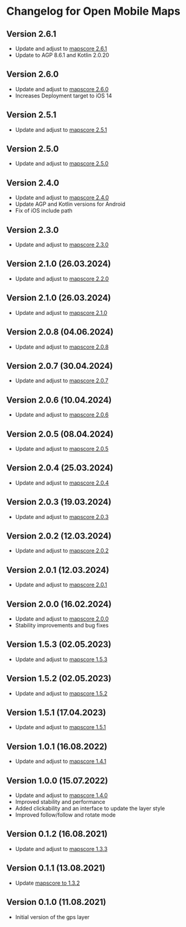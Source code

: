 # Changelog for Open Mobile Maps

## Version 2.6.1
- Update and adjust to [mapscore 2.6.1](https://github.com/openmobilemaps/maps-core/releases/tag/2.6.1)
- Update to AGP 8.6.1 and Kotlin 2.0.20

## Version 2.6.0
- Update and adjust to [mapscore 2.6.0](https://github.com/openmobilemaps/maps-core/releases/tag/2.6.0)
- Increases Deployment target to iOS 14

## Version 2.5.1 
- Update and adjust to [mapscore 2.5.1](https://github.com/openmobilemaps/maps-core/releases/tag/2.5.1)

## Version 2.5.0 
- Update and adjust to [mapscore 2.5.0](https://github.com/openmobilemaps/maps-core/releases/tag/2.5.0)

## Version 2.4.0 
- Update and adjust to [mapscore 2.4.0](https://github.com/openmobilemaps/maps-core/releases/tag/2.4.0)
- Update AGP and Kotlin versions for Android
- Fix of iOS include path

## Version 2.3.0 
- Update and adjust to [mapscore 2.3.0](https://github.com/openmobilemaps/maps-core/releases/tag/2.3.0)

## Version 2.1.0 (26.03.2024)
- Update and adjust to [mapscore 2.2.0](https://github.com/openmobilemaps/maps-core/releases/tag/2.2.0)

## Version 2.1.0 (26.03.2024)
- Update and adjust to [mapscore 2.1.0](https://github.com/openmobilemaps/maps-core/releases/tag/2.1.0)

## Version 2.0.8 (04.06.2024)
- Update and adjust to [mapscore 2.0.8](https://github.com/openmobilemaps/maps-core/releases/tag/2.0.8)

## Version 2.0.7 (30.04.2024)
- Update and adjust to [mapscore 2.0.7](https://github.com/openmobilemaps/maps-core/releases/tag/2.0.7)

## Version 2.0.6 (10.04.2024)
- Update and adjust to [mapscore 2.0.6](https://github.com/openmobilemaps/maps-core/releases/tag/2.0.6)

## Version 2.0.5 (08.04.2024)
- Update and adjust to [mapscore 2.0.5](https://github.com/openmobilemaps/maps-core/releases/tag/2.0.5)

## Version 2.0.4 (25.03.2024)
- Update and adjust to [mapscore 2.0.4](https://github.com/openmobilemaps/maps-core/releases/tag/2.0.4)

## Version 2.0.3 (19.03.2024)
- Update and adjust to [mapscore 2.0.3](https://github.com/openmobilemaps/maps-core/releases/tag/2.0.3)

## Version 2.0.2 (12.03.2024)
- Update and adjust to [mapscore 2.0.2](https://github.com/openmobilemaps/maps-core/releases/tag/2.0.2)

## Version 2.0.1 (12.03.2024)
- Update and adjust to [mapscore 2.0.1](https://github.com/openmobilemaps/maps-core/releases/tag/2.0.1)

## Version 2.0.0 (16.02.2024)
- Update and adjust to [mapscore 2.0.0](https://github.com/openmobilemaps/maps-core/releases/tag/2.0.0)
- Stability improvements and bug fixes

## Version 1.5.3 (02.05.2023)
- Update and adjust to [mapscore 1.5.3](https://github.com/openmobilemaps/maps-core/releases/tag/1.5.3)

## Version 1.5.2 (02.05.2023)
- Update and adjust to [mapscore 1.5.2](https://github.com/openmobilemaps/maps-core/releases/tag/1.5.2)

## Version 1.5.1 (17.04.2023)
- Update and adjust to [mapscore 1.5.1](https://github.com/openmobilemaps/maps-core/releases/tag/1.5.1)

## Version 1.0.1 (16.08.2022)
- Update and adjust to [mapscore 1.4.1](https://github.com/openmobilemaps/maps-core/releases/tag/1.4.1)

## Version 1.0.0 (15.07.2022)
- Update and adjust to [mapscore 1.4.0](https://github.com/openmobilemaps/maps-core/releases/tag/1.4.0)
- Improved stability and performance
- Added clickability and an interface to update the layer style
- Improved follow/follow and rotate mode

## Version 0.1.2 (16.08.2021)
- Update and adjust to [mapscore 1.3.3](https://github.com/openmobilemaps/maps-core/releases/tag/1.3.3)

## Version 0.1.1 (13.08.2021)
- Update [mapscore to 1.3.2](https://github.com/openmobilemaps/maps-core/releases/tag/1.3.2)

## Version 0.1.0 (11.08.2021)
- Initial version of the gps layer
